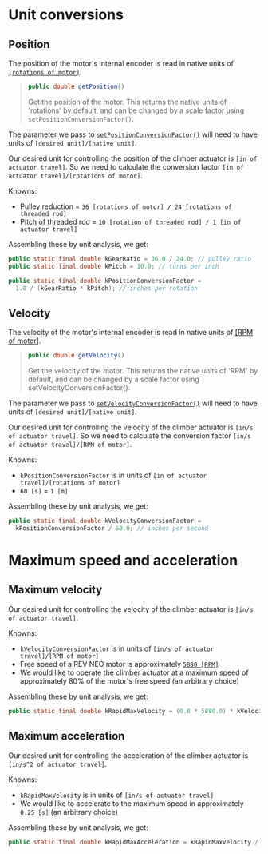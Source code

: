 # Unit conversions

## Position

The position of the motor's internal encoder is read in native units of [`[rotations of motor]`](https://codedocs.revrobotics.com/java/com/revrobotics/sparkrelativeencoder#getPosition()).
>```java
>public double getPosition()
>```
>Get the position of the motor. This returns the native units of 'rotations' by default, and can be changed by a scale factor using `setPositionConversionFactor()`.

The parameter we pass to [`setPositionConversionFactor()`](https://codedocs.revrobotics.com/java/com/revrobotics/sparkrelativeencoder#setPositionConversionFactor(double)) will need to have units of `[desired unit]/[native unit]`.

Our desired unit for controlling the position of the climber actuator is `[in of actuator travel]`. So we need to calculate the conversion factor `[in of actuator travel]/[rotations of motor]`.

Knowns:
- Pulley reduction = `36 [rotations of motor] / 24 [rotations of threaded rod]`
- Pitch of threaded rod = `10 [rotation of threaded rod] / 1 [in of actuator travel]`

Assembling these by unit analysis, we get:

```java
public static final double kGearRatio = 36.0 / 24.0; // pulley ratio
public static final double kPitch = 10.0; // turns per inch

public static final double kPositionConversionFactor =
  1.0 / (kGearRatio * kPitch); // inches per rotation
```

## Velocity

The velocity of the motor's internal encoder is read in native units of [[RPM of motor]](https://codedocs.revrobotics.com/java/com/revrobotics/sparkrelativeencoder#getVelocity()).
>```java
>public double getVelocity()
>```
>Get the velocity of the motor. This returns the native units of 'RPM' by default, and can be changed by a scale factor using setVelocityConversionFactor().

The parameter we pass to [`setVelocityConversionFactor()`](https://codedocs.revrobotics.com/java/com/revrobotics/sparkrelativeencoder#setVelocityConversionFactor(double)) will need to have units of `[desired unit]/[native unit]`.

Our desired unit for controlling the velocity of the climber actuator is `[in/s of actuator travel]`. So we need to calculate the conversion factor `[in/s of actuator travel]/[RPM of motor]`.

Knowns:
- `kPositionConversionFactor` is in units of `[in of actuator travel]/[rotations of motor]`
- `60 [s]` = `1 [m]`

Assembling these by unit analysis, we get:

```java
public static final double kVelocityConversionFactor =
  kPositionConversionFactor / 60.0; // inches per second
```

# Maximum speed and acceleration

## Maximum velocity

Our desired unit for controlling the velocity of the climber actuator is `[in/s of actuator travel]`.

Knowns:
- `kVelocityConversionFactor` is in units of `[in/s of actuator travel]/[RPM of motor]`
- Free speed of a REV NEO motor is approximately [`5880 [RPM]`](https://www.reca.lc/motors)
- We would like to operate the climber actuator at a maximum speed of approximately 80% of the motor's free speed (an arbitrary choice)

Assembling these by unit analysis, we get:

```java
public static final double kRapidMaxVelocity = (0.8 * 5880.0) * kVelocityConversionFactor;
```

## Maximum acceleration

Our desired unit for controlling the acceleration of the climber actuator is `[in/s^2 of actuator travel]`.

Knowns:
- `kRapidMaxVelocity` is in units of `[in/s of actuator travel]`
- We would like to accelerate to the maximum speed in approximately `0.25 [s]` (an arbitrary choice)

Assembling these by unit analysis, we get:

```java
public static final double kRapidMaxAcceleration = kRapidMaxVelocity / 0.25;
```
